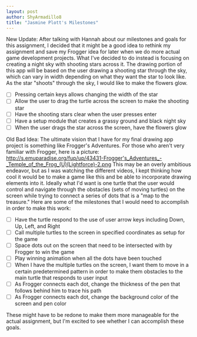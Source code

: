 ```yaml
---
layout: post
author: ShyArmadillo8
title: "Jasmine Plott's Milestones"
---
```

New Update:
After talking with Hannah about our milestones and goals for this assignment, I decided that it might be a good idea to rethink my 
assignment and save my Frogger idea for later when we do more actual game development projects.  What I've decided to do instead is 
focusing on creating a night sky with shooting stars across it.  The drawing portion of this app will be based on the user drawing a shooting star through the sky, which can vary in width depending on what they want the star to look like.  As the star "shoots" through the sky, I would like to make the flowers glow.

- [ ] Pressing certain keys allows changing the width of the star
- [ ] Allow the user to drag the turtle across the screen to make the shooting star
- [ ] Have the shooting stars clear when the user presses enter
- [ ] Have a setup module that creates a grassy ground and black night sky
- [ ] When the user drags the star across the screen, have the flowers glow

Old Bad Idea:
The ultimate vision that I have for my final drawing app project is something like Frogger's Adventures.  For those who aren't very familiar
with Frogger, here is a picture: http://s.emuparadise.org/fup/up/43431-Frogger's_Adventures_-_Temple_of_the_Frog_(U)(Lightforce)-2.png
This may be an overly ambitious endeavor, but as I was watching the different videos, I kept thinking how cool it would be to make a game
like this and be able to incorporate drawing elements into it.  Ideally what I'd want is one turtle that the user would control and 
navigate through the obstacles (sets of moving turtles) on the screen while trying to connect a series of dots that is a "map to the treasure."
Here are some of the milestones that I would need to accomplish in order to make this work:

- [ ] Have the turtle respond to the use of user arrow keys including Down, Up, Left, and Right
- [ ] Call multiple turtles to the screen in specified coordinates as setup for the game
- [ ] Space dots out on the screen that need to be intersected with by Frogger to win the game
- [ ] Play winning animation when all the dots have been touched
- [ ] When I have the multiple turtles on the screen, I want them to move in a certain predetermined pattern in order to make them obstacles
to the main turtle that responds to user input
- [ ] As Frogger connects each dot, change the thickness of the pen that follows behind him to trace his path 
- [ ] As Frogger connects each dot, change the background color of the screen and pen color

These might have to be redone to make them more manageable for the actual assignment, but I'm excited to see whether I can accomplish these
goals.

